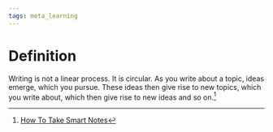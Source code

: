 ```yaml
---
tags: meta_learning
---
```


# Definition

Writing is not a linear process. It is circular. As you write about a topic, ideas emerge, which you pursue. These ideas then give rise to new topics, which you write about, which then give rise to new ideas and so on.[^1]

[^1]: [How To Take Smart Notes](zotero://open-pdf/library/items/TZUSXCS6?page=50)